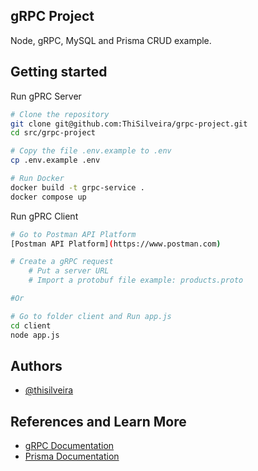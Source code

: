 
## gRPC Project

Node, gRPC, MySQL and Prisma CRUD example.


## Getting started

Run gPRC Server

```bash
# Clone the repository
git clone git@github.com:ThiSilveira/grpc-project.git
cd src/grpc-project

# Copy the file .env.example to .env
cp .env.example .env

# Run Docker
docker build -t grpc-service .
docker compose up
```

Run gPRC Client

```bash
# Go to Postman API Platform 
[Postman API Platform](https://www.postman.com)

# Create a gRPC request
    # Put a server URL
    # Import a protobuf file example: products.proto

#Or

# Go to folder client and Run app.js
cd client
node app.js
```

## Authors

- [@thisilveira](https://github.com/ThiSilveira)


## References and Learn More

 - [gRPC Documentation](https://www.grpc.io/docs/)
 - [Prisma Documentation](https://www.prisma.io/docs/)

